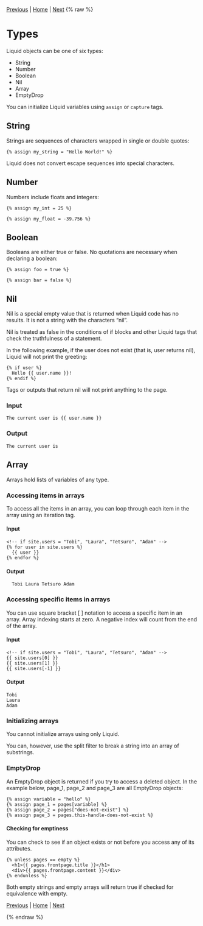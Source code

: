 [Previous](truthy-amd-falsy.md) | [Home](README.md) | [Next](expressions-in-workflows.md)
{% raw %}
# Types
Liquid objects can be one of six types:

- String
- Number
- Boolean
- Nil
- Array
- EmptyDrop

You can initialize Liquid variables using ```assign``` or ```capture``` tags.

## String

Strings are sequences of characters wrapped in single or double quotes:

```liquid
{% assign my_string = "Hello World!" %}
```

Liquid does not convert escape sequences into special characters.

## Number

Numbers include floats and integers:

```liquid
{% assign my_int = 25 %}
```
```liquid
{% assign my_float = -39.756 %}
```

## Boolean

Booleans are either true or false. No quotations are necessary when declaring a boolean:

```liquid
{% assign foo = true %}
```
```liquid
{% assign bar = false %}
```

## Nil

Nil is a special empty value that is returned when Liquid code has no results. It is not a string with the characters “nil”.

Nil is treated as false in the conditions of if blocks and other Liquid tags that check the truthfulness of a statement.

In the following example, if the user does not exist (that is, user returns nil), Liquid will not print the greeting:

```liquid
{% if user %}
  Hello {{ user.name }}!
{% endif %}
```

Tags or outputs that return nil will not print anything to the page.

### Input

```liquid
The current user is {{ user.name }}
```

### Output

```The current user is```

## Array
Arrays hold lists of variables of any type.

### Accessing items in arrays
To access all the items in an array, you can loop through each item in the array using an iteration tag.

#### Input

```liquid
<!-- if site.users = "Tobi", "Laura", "Tetsuro", "Adam" -->
{% for user in site.users %}
  {{ user }}
{% endfor %}
```

#### Output

```  Tobi Laura Tetsuro Adam```

### Accessing specific items in arrays
You can use square bracket [ ] notation to access a specific item in an array. Array indexing starts at zero. A negative index will count from the end of the array.

#### Input

```liquid
<!-- if site.users = "Tobi", "Laura", "Tetsuro", "Adam" -->
{{ site.users[0] }}
{{ site.users[1] }}
{{ site.users[-1] }}
```

#### Output

```
Tobi
Laura
Adam
```

### Initializing arrays

You cannot initialize arrays using only Liquid.

You can, however, use the split filter to break a string into an array of substrings.

### EmptyDrop
An EmptyDrop object is returned if you try to access a deleted object. In the example below, page_1, page_2 and page_3 are all EmptyDrop objects:

```liquid
{% assign variable = "hello" %}
{% assign page_1 = pages[variable] %}
{% assign page_2 = pages["does-not-exist"] %}
{% assign page_3 = pages.this-handle-does-not-exist %}
```

#### Checking for emptiness
You can check to see if an object exists or not before you access any of its attributes.

```liquid
{% unless pages == empty %}
  <h1>{{ pages.frontpage.title }}</h1>
  <div>{{ pages.frontpage.content }}</div>
{% endunless %}
```

Both empty strings and empty arrays will return true if checked for equivalence with empty.

[Previous](truthy-amd-falsy.md) | [Home](README.md) | [Next](expressions-in-workflows.md)

{% endraw %}